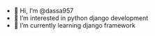 - 👋 Hi, I’m @dassa957
- 👀 I’m interested in python django development 
- 🌱 I’m currently learning django framework

<!---
dassa957/dassa957 is a ✨ special ✨ repository because its `README.md` (this file) appears on your GitHub profile.
You can click the Preview link to take a look at your changes.
--->
